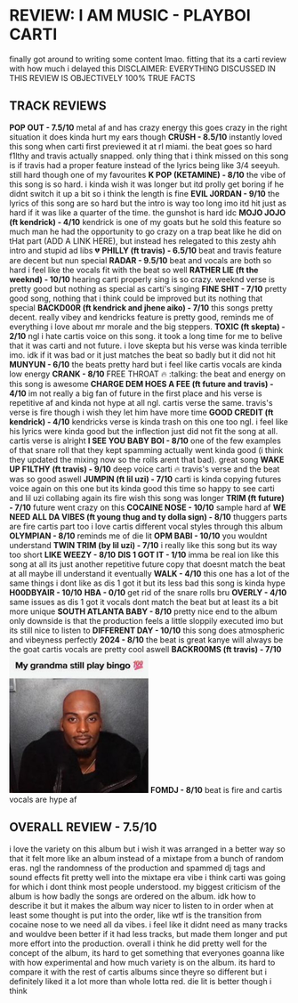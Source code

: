 # REVIEW: I AM MUSIC - PLAYBOI CARTI
finally got around to writing some content lmao. fitting that its a carti review with how much i delayed this
DISCLAIMER: EVERYTHING DISCUSSED IN THIS REVIEW IS OBJECTIVELY 100%  TRUE FACTS
## TRACK REVIEWS
**POP OUT - 7.5/10**
metal af and has crazy energy this goes crazy in the right situation
it does kinda hurt my ears though
**CRUSH - 8.5/10**
instantly loved this song when carti first previewed it at rl miami. the beat goes so hard f1lthy and travis actually snapped. only thing that i think missed on this song is if travis had a proper feature instead of the lyrics being like 3/4 seeyuh. still hard though one of my favourites
**K POP (KETAMINE) - 8/10**
the vibe of this song is so hard. i kinda wish it was longer but itd prolly get boring if he didnt switch it up a bit so i think the length is fine
**EVIL J0RDAN - 9/10**
the lyrics of this song are so hard but the intro is way too long imo itd hit just as hard if it was like a quarter of the time. the gunshot is hard idc
**MOJO JOJO (ft kendrick) - 4/10**
kendrick is one of my goats but he sold this feature so much man
he had the opportunity to go crazy on a trap beat like he did on tHat part (ADD A LINK HERE), but instead hes relegated to this zesty ahh intro and stupid ad libs :broken_heart:
**PHILLY (ft travis) - 6.5/10**
beat and travis feature are decent but nun special
**RADAR - 9.5/10**
beat and vocals are both so hard i feel like the vocals fit with the beat so well
**RATHER LIE (ft the weeknd) - 10/10**
hearing carti properly sing is so crazy. weeknd verse is pretty good but nothing as special as carti's singing
**FINE SHIT - 7/10**
pretty good song, nothing that i think could be improved but its nothing that special
**BACKD00R (ft kendrick and jhene aiko) - 7/10**
this songs pretty decent. really vibey and kendricks feature is pretty good, reminds me of everything i love about mr morale and the big steppers.
**TOXIC (ft skepta) - 2/10**
ngl i hate cartis voice on this song. it took a long time for me to belive that it was carti and not future.
i love skepta but his verse was kinda terrible imo. idk if it was bad or it just matches the beat so badly but it did not hit
**MUNYUN - 6/10** 
the beats pretty hard but i feel like cartis vocals are kinda low energy
**CRANK - 8/10**
FREE THROAT :fire: :talking:
the beat and energy on this song is awesome
**CHARGE DEM HOES A FEE (ft future and travis) - 4/10**
im not really a big fan of future in the first place and his verse is repetitive af and kinda not hype at all ngl. cartis verse the same.
travis's verse is fire though i wish they let him have more time
**GOOD CREDIT (ft kendrick) - 4/10**
kendricks verse is kinda trash on this one too ngl. i feel like his lyrics were kinda good but the inflection just did not fit the song at all. cartis verse is alright
**I SEE YOU BABY BOI - 8/10**
one of the few examples of that snare roll that they kept spamming actually went kinda good (i think they updated the mixing now so the rolls arent that bad). great song
**WAKE UP F1LTHY (ft travis) - 9/10**
deep voice carti :fire:
travis's verse and the beat was so good aswell
**JUMPIN (ft lil uzi) - 7/10**
carti is kinda copying futures voice again on this one but its kinda good this time
so happy to see carti and lil uzi collabing again its fire wish this song was longer
**TRIM (ft future) - 7/10**
future went crazy on this 
**COCAINE NOSE - 10/10**
sample hard af
**WE NEED ALL DA VIBES (ft young thug and ty dolla sign) - 8/10**
thuggers parts are fire
cartis part too i love cartis different vocal styles through this album
**OLYMPIAN - 8/10**
reminds me of die lit
**OPM BABI - 10/10**
you wouldnt understand
**TWIN TRIM (by lil uzi) - 7/10**
i really like this song but its way too short
**LIKE WEEZY - 8/10**
**DIS 1 GOT IT - 1/10**
imma be real ion like this song at all its just another repetitive future copy that doesnt match the beat at all
maybe ill understand it eventually
**WALK - 4/10**
this one has a lot of the same things i dont like as dis 1 got it but its less bad this song is kinda hype
**H00DBYAIR - 10/10**
**HBA - 0/10**
get rid of the snare rolls bru
**OVERLY - 4/10**
same issues as dis 1 got it
vocals dont match the beat but at least its a bit more unique
**SOUTH ATLANTA BABY - 8/10**
pretty nice end to the album
only downside is that the production feels a little sloppily executed imo but its still nice to listen to
**DIFFERENT DAY - 10/10**
this song does atmospheric and vibeyness perfectly
**2024 - 8/10**
the beat is great kanye will always be the goat
cartis vocals are pretty cool aswell
**BACKR00MS (ft travis) - 7/10**
<img src="images/my_grandma_still_play_bingo.jpg" style="width: 250px;"></img>
**FOMDJ - 8/10**
beat is fire and cartis vocals are hype af
## OVERALL REVIEW - 7.5/10
i love the variety on this album but i wish it was arranged in a better way so that it felt more like an album instead of a mixtape from a bunch of random eras. ngl the randomness of the production and spammed dj tags and sound effects fit pretty well into the mixtape era vibe i think carti was going for which i dont think most people understood.
my biggest criticism of the album is how badly the songs are ordered on the album. idk how to describe it but it makes the album way nicer to listen to in order when at least some thought is put into the order, like wtf is the transition from cocaine nose to we need all da vibes.
i feel like it didnt need as many tracks and wouldve been better if it had less tracks, but made them longer and put more effort into the production.
overall i think he did pretty well for the concept of the album, its hard to get something that everyones goanna like with how experimental and how much variety is on the album. its hard to compare it with the rest of cartis albums since theyre so different but i definitely liked it a lot more than whole lotta red. die lit is better though i think